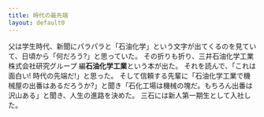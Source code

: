 ```yaml
---
title: 時代の最先端
layout: default0
---
```

父は学生時代、新聞にパラパラと「石油化学」という文字が出てくるのを見ていて、日頃から「何だろう?」と思っていた。
その折りも折り、三井石油化学工業株式会社研究グループ 編**石油化学工業**という本が出た。
それを読んで、「これは面白い! 時代の先端だ!」と思った。
そして信頼する先輩に「石油化学工業で機械屋の出番はあるだろうか?」と聞き「石化工場は機械の塊だ。もちろん出番は沢山ある」と聞き、人生の進路を決めた。
三石には新人第一期生として入社した。
